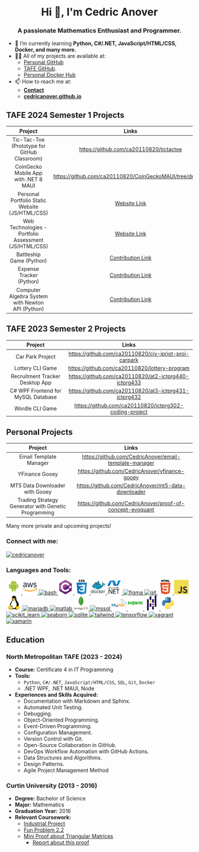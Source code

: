 <h1 align="center">Hi 👋, I'm Cedric Anover</h1>
<h3 align="center">
    A passionate Mathematics Enthusiast and Programmer.
</h3>

- 🌱 I’m currently learning **Python, C#/.NET, JavaScript/HTML/CSS, Docker, and many more.**
- 👨‍💻 All of my projects are available at:
    - [Personal GitHub](https://github.com/CedricAnover?tab=repositories)
    - [TAFE GitHub](https://github.com/ca20110820?tab=repositories).
    - [Personal Docker Hub](https://hub.docker.com/u/cedricanover94)
- 📫 How to reach me at:
    - **[Contact](https://cedricanover.github.io/contact.html)**
    - **[cedricanover.github.io](https://cedricanover.github.io/)**

## TAFE 2024 Semester 1 Projects

|                      **Project**                      |                                                           **Links**                                                           |
|:-----------------------------------------------------:|:-----------------------------------------------------------------------------------------------------------------------------:|
|     Tic-Tac-Toe (Prototype for GitHub Classroom)      |                                            https://github.com/ca20110820/tictactoe                                            |
|         CoinGecko Mobile App with .NET 8 MAUI         |                                   https://github.com/ca20110820/CoinGeckoMAUI/tree/develop                                    |
|    Personal Portfolio Static Website (JS/HTML/CSS)    |                                  [Website Link](https://ca20110820.github.io/web-tech-at3/)                                   |
| Web Technologies - Portfolio Assessment (JS/HTML/CSS) |                                   [Website Link](https://ca20110820.github.io/webtechpor/)                                    |
|               Battleship Game (Python)                | [Contribution Link](https://github.com/Mrinank-Bhowmick/python-beginner-projects/tree/main/projects/Battleship/battleship_v2) |
|               Expense Tracker (Python)                |     [Contribution Link](https://github.com/Mrinank-Bhowmick/python-beginner-projects/tree/main/projects/Expense-Tracker)      |
|   Computer Algebra System with Newton API (Python)    |     [Contribution Link](https://github.com/Mrinank-Bhowmick/python-beginner-projects/tree/main/projects/computer-algebra)     |

## TAFE 2023 Semester 2 Projects

|            **Project**             |                       **Links**                        |
|:----------------------------------:|:------------------------------------------------------:|
|          Car Park Project          | https://github.com/ca20110820/civ-ipriot-proj-carpark  |
|          Lottery CLI Game          |     https://github.com/ca20110820/lottery-program      |
|  Recruitment Tracker Desktop App   | https://github.com/ca20110820/at2-ictprg440-ictprg433  |
| C# WPF Frontend for MySQL Database | https://github.com/ca20110820/at3-ictprg431-ictprg432  |
|          Wordle CLI Game           | https://github.com/ca20110820/ictprg302-coding-project |

## Personal Projects

|                     **Project**                     |                         **Links**                         |
|:---------------------------------------------------:|:---------------------------------------------------------:|
|               Email Template Manager                |  https://github.com/CedricAnover/email-template-manager   |
|                   YFinance Gooey                    |      https://github.com/CedricAnover/yfinance-gooey       |
|           MT5 Data Downloader with Gooey            |    https://github.com/CedricAnover/mt5-data-downloader    |
| Trading Strategy Generator with Genetic Programming | https://github.com/CedricAnover/proof-of-concept-evoquant |

Many more private and upcoming projects!

<h3 align="left">Connect with me:</h3>
<p align="left">
    <a href="https://linkedin.com/in/cedricanover" target="blank">
        <img align="center" 
            src="https://raw.githubusercontent.com/rahuldkjain/github-profile-readme-generator/master/src/images/icons/Social/linked-in-alt.svg" 
            alt="cedricanover" height="30" width="40"/>
    </a>
</p>

<h3 align="left">Languages and Tools:</h3>
<p align="left">
    <a href="https://developer.android.com" target="_blank" rel="noreferrer">
    <img src="https://raw.githubusercontent.com/devicons/devicon/master/icons/android/android-original-wordmark.svg" alt="android" width="40" height="40"/> 
    </a> 
    <a href="https://aws.amazon.com" target="_blank" rel="noreferrer"> 
    <img src="https://raw.githubusercontent.com/devicons/devicon/master/icons/amazonwebservices/amazonwebservices-original-wordmark.svg" alt="aws" width="40" height="40"/> 
    </a> 
    <a href="https://www.gnu.org/software/bash/" target="_blank" rel="noreferrer"> 
    <img src="https://www.vectorlogo.zone/logos/gnu_bash/gnu_bash-icon.svg" alt="bash" width="40" height="40"/> 
    </a> 
    <a href="https://www.w3schools.com/cs/" target="_blank" rel="noreferrer"> 
    <img src="https://raw.githubusercontent.com/devicons/devicon/master/icons/csharp/csharp-original.svg" alt="csharp" width="40" height="40"/> 
    </a> 
    <a href="https://www.w3schools.com/css/" target="_blank" rel="noreferrer"> 
    <img src="https://raw.githubusercontent.com/devicons/devicon/master/icons/css3/css3-original-wordmark.svg" alt="css3" width="40" height="40"/> 
    </a> 
    <a href="https://www.docker.com/" target="_blank" rel="noreferrer"> 
    <img src="https://raw.githubusercontent.com/devicons/devicon/master/icons/docker/docker-original-wordmark.svg" alt="docker" width="40" height="40"/> 
    </a> 
    <a href="https://dotnet.microsoft.com/" target="_blank" rel="noreferrer"> 
    <img src="https://raw.githubusercontent.com/devicons/devicon/master/icons/dot-net/dot-net-original-wordmark.svg" alt="dotnet" width="40" height="40"/> 
    </a> 
    <a href="https://www.figma.com/" target="_blank" rel="noreferrer"> 
    <img src="https://www.vectorlogo.zone/logos/figma/figma-icon.svg" alt="figma" width="40" height="40"/> 
    </a> 
    <a href="https://git-scm.com/" target="_blank" rel="noreferrer"> 
    <img src="https://www.vectorlogo.zone/logos/git-scm/git-scm-icon.svg" alt="git" width="40" height="40"/> 
    </a> 
    <a href="https://www.w3.org/html/" target="_blank" rel="noreferrer"> 
    <img src="https://raw.githubusercontent.com/devicons/devicon/master/icons/html5/html5-original-wordmark.svg" alt="html5" width="40" height="40"/> 
    </a> 
    <a href="https://developer.mozilla.org/en-US/docs/Web/JavaScript" target="_blank" rel="noreferrer"> 
    <img src="https://raw.githubusercontent.com/devicons/devicon/master/icons/javascript/javascript-original.svg" alt="javascript" width="40" height="40"/> 
    </a> 
    <a href="https://www.linux.org/" target="_blank" rel="noreferrer"> 
    <img src="https://raw.githubusercontent.com/devicons/devicon/master/icons/linux/linux-original.svg" alt="linux" width="40" height="40"/> 
    </a> 
    <a href="https://mariadb.org/" target="_blank" rel="noreferrer"> 
    <img src="https://www.vectorlogo.zone/logos/mariadb/mariadb-icon.svg" alt="mariadb" width="40" height="40"/> 
    </a> 
    <a href="https://www.mathworks.com/" target="_blank" rel="noreferrer"> 
    <img src="https://upload.wikimedia.org/wikipedia/commons/2/21/Matlab_Logo.png" alt="matlab" width="40" height="40"/> 
    </a> 
    <a href="https://www.mongodb.com/" target="_blank" rel="noreferrer"> 
    <img src="https://raw.githubusercontent.com/devicons/devicon/master/icons/mongodb/mongodb-original-wordmark.svg" alt="mongodb" width="40" height="40"/> 
    </a> 
    <a href="https://www.microsoft.com/en-us/sql-server" target="_blank" rel="noreferrer"> 
    <img src="https://www.svgrepo.com/show/303229/microsoft-sql-server-logo.svg" alt="mssql" width="40" height="40"/> 
    </a> 
    <a href="https://www.mysql.com/" target="_blank" rel="noreferrer"> 
    <img src="https://raw.githubusercontent.com/devicons/devicon/master/icons/mysql/mysql-original-wordmark.svg" alt="mysql" width="40" height="40"/> 
    </a> <a href="https://www.nginx.com" target="_blank" rel="noreferrer"> 
    <img src="https://raw.githubusercontent.com/devicons/devicon/master/icons/nginx/nginx-original.svg" alt="nginx" width="40" height="40"/> 
    </a> 
    <a href="https://pandas.pydata.org/" target="_blank" rel="noreferrer"> 
    <img src="https://raw.githubusercontent.com/devicons/devicon/2ae2a900d2f041da66e950e4d48052658d850630/icons/pandas/pandas-original.svg" alt="pandas" width="40" height="40"/> 
    </a> 
    <a href="https://www.python.org" target="_blank" rel="noreferrer"> 
    <img src="https://raw.githubusercontent.com/devicons/devicon/master/icons/python/python-original.svg" alt="python" width="40" height="40"/> 
    </a> 
    <a href="https://scikit-learn.org/" target="_blank" rel="noreferrer"> 
    <img src="https://upload.wikimedia.org/wikipedia/commons/0/05/Scikit_learn_logo_small.svg" alt="scikit_learn" width="40" height="40"/> 
    </a> 
    <a href="https://seaborn.pydata.org/" target="_blank" rel="noreferrer"> 
    <img src="https://seaborn.pydata.org/_images/logo-mark-lightbg.svg" alt="seaborn" width="40" height="40"/> 
    </a> 
    <a href="https://www.sqlite.org/" target="_blank" rel="noreferrer"> 
    <img src="https://www.vectorlogo.zone/logos/sqlite/sqlite-icon.svg" alt="sqlite" width="40" height="40"/> 
    </a> 
    <a href="https://tailwindcss.com/" target="_blank" rel="noreferrer"> 
    <img src="https://www.vectorlogo.zone/logos/tailwindcss/tailwindcss-icon.svg" alt="tailwind" width="40" height="40"/> 
    </a> 
    <a href="https://www.tensorflow.org" target="_blank" rel="noreferrer"> 
    <img src="https://www.vectorlogo.zone/logos/tensorflow/tensorflow-icon.svg" alt="tensorflow" width="40" height="40"/> 
    </a> 
    <a href="https://www.vagrantup.com/" target="_blank" rel="noreferrer"> 
    <img src="https://www.vectorlogo.zone/logos/vagrantup/vagrantup-icon.svg" alt="vagrant" width="40" height="40"/> 
    </a> 
    <a href="https://dotnet.microsoft.com/apps/xamarin" target="_blank" rel="noreferrer"> 
    <img src="https://raw.githubusercontent.com/detain/svg-logos/780f25886640cef088af994181646db2f6b1a3f8/svg/xamarin.svg" alt="xamarin" width="40" height="40"/> 
</a>
</p>

## Education

### North Metropolitan TAFE (2023 - 2024)

- **Course:** Certificate 4 in IT Programming
- **Tools:**
    - `Python`, `C#/.NET`, `JavaScript/HTML/CSS`, `SQL`, `Git`, `Docker`
    - .NET WPF, .NET MAUI, Node
- **Experiences and Skills Acquired:**
    - Documentation with Markdown and Sphinx.
    - Automated Unit Testing.
    - Debugging.
    - Object-Oriented Programming.
    - Event-Driven Programming.
    - Configuration Management.
    - Version Control with Git.
    - Open-Source Collaboration in GitHub.
    - DevOps Workflow Automation with GitHub Actions.
    - Data Structures and Algorithms.
    - Design Patterns.
    - Agile Project Management Method

### Curtin University (2013 - 2016)

- **Degree:** Bachelor of Science
- **Major:** Mathematics
- **Graduation Year:** 2016
- **Relevant Coursework:**
    - [Industrial Project](https://www.dropbox.com/s/egvuzhgtg92ux0a/Industrial_Project_Report_Anover_Cedric.pdf?dl=0)
    - [Fun Problem 2.2](https://www.dropbox.com/s/ko86b8739bphmzk/Problem%202.2%20ver%202.pdf?dl=0)
    - [Mini Proof about Triangular Matrices](https://www.dropbox.com/scl/fi/yj8495az4hw6e92imxdd6/Proof-of-the-Conjecture.pdf?rlkey=rlyr3c8f1izl6611pnie7evq6&dl=0)
        - [Report about this proof](https://www.dropbox.com/s/cbd904j11gpwwa3/Applied%20Statistics%20Report.pdf?dl=0)
